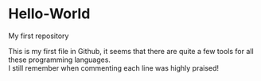 # Hello-World
My first repository

This is my first file in Github, it seems that there are quite a few tools for all these programming languages.  
I still remember when commenting each line was highly praised!
